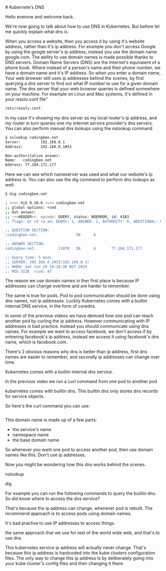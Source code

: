 # Kubernete's DNS 


Hello everone and welcome back. 

We're now going to talk about how to use DNS in Kubernetes. But before let me quickly explain what dns is. 


When you access a website, then you access it by using it's website address, rather than it's ip address. For example you don't access Google by using the google server's ip address, instead you use the domain name google.com. The ability to use domain names is made possible thanks to DNS servers. Domain Name Servers (DNS) are the Internet's equivalent of a phone book. Where instead of a person's name and their phone number, we have a domain name and it's IP address. So when you enter a domain name, Your web browser still uses ip addresses behind the scenes, by first querying a dns server to find out what IP number to use for a given domain name. The dns server that your web browser queries is defined somewhere on your machine. For example on Linux and Mac systems, it's defined in your resolv.conf file"

```bash
/etc/resolv.conf.
```

In my case it's showing my dns server as my local router's ip address, and my router in turn queries one my internet service provider's dns servers. You can also perform manual dns lookups using the nslookup command. 

```bash
$ nslookup codingbee.net
Server:         192.168.0.1
Address:        192.168.0.1#53

Non-authoritative answer:
Name:   codingbee.net
Address: 77.104.171.177
```

Here we can see which nameserver was used and what our website's ip address is. You can also use the dig command to perform dns lookups as well:

```bash
$ dig codingbee.net

; <<>> DiG 9.10.6 <<>> codingbee.net
;; global options: +cmd
;; Got answer:
;; ->>HEADER<<- opcode: QUERY, status: NOERROR, id: 4183
;; flags: qr rd ra ad; QUERY: 1, ANSWER: 1, AUTHORITY: 0, ADDITIONAL: 0

;; QUESTION SECTION:
;codingbee.net.                 IN      A

;; ANSWER SECTION:
codingbee.net.          11070   IN      A       77.104.171.177

;; Query time: 5 msec
;; SERVER: 192.168.0.1#53(192.168.0.1)
;; WHEN: Sat Jun 29 19:20:30 BST 2019
;; MSG SIZE  rcvd: 47
```












The reason we use domain names in ther first place is because IP addresses can change overtime and are harder to remember.


The same is true for pods. Pod to pod communication should be done using dns names, not ip addresses. Luckily Kubernetes comes with a builtin internal DNS service, in the form of coredns. 

In some of the previous videos we have demoed how one pod can reach another pod by curling the ip address. However communicating with IP addresses is bad practice. Instead you should communicate using dns names.
For example we want to access facebook, we don't access if by entrering facebook's ip address, instead we access it using facebook's dns name, which is facebook.com. 

There's 2 obvious reasons why dns is better than ip address, first dns names are easier to remember, and secondly ip addresses can change over time. 



Kubernetes comes with a builtin internal dns service. 


In the previous video we run a curl command from one pod to another pod


kubernetes comes with builtin dns. This builtin dns only stores dns records for service objects. 


So here's the curl command you can use: 

```bash

```

This domain name is made up of a few parts:

- the service's name
- namespace name
- the base domain name. 


So whenever you want one pod to access another pod, then use domain names like this. Don't use ip addresses. 


Now you might be wondering how this dns works behind the scenes. 



nslookup

dig

For example you can run the following commands to query the builtin dns.  So did know where to access the dns service?









That's because the ip address can change, whenever pod is rebuilt. The recommend approach is to access pods using domain names.


It's bad practive to use IP addresses to access things. 


the same approach that we use for rest of the world wide web, and that's to use dns 



This kubernetes service ip address will actually never change. That's because this ip address is hardcoded into the kube clusters configuration files. The only way to change this ip address is by deliberately going into your kube cluster's config files and then changing it there. 





